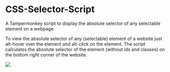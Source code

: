 # CSS-Selector-Script
A Tampermonkey script to display the absolute selector of any selectable element on a webpage

To view the absolute selector of any (selectable) element of a website just alt-hover over the element and alt-click on the element.
The script calculates the absolute selector of the element (without ids and classes) on the bottom right corner of the website.

![](http://sheerd.de/css_selector_preview.gif)
